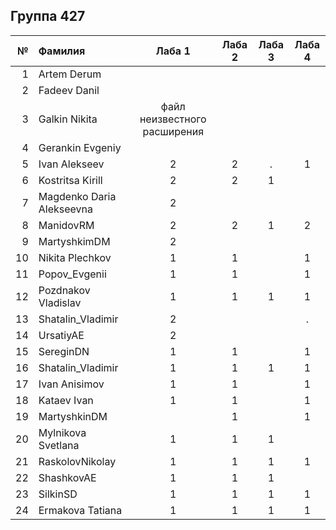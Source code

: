 ## Группа 427

<div id="header" align="center">
  <div id="main">
  </div>
  
| **№**	| **Фамилия**  	| **Лаба 1** 	| **Лаба 2** 	| **Лаба 3** 	| **Лаба 4** 	|
|------:	|:--------------|:----------:	|:----------:	|:----------:	|:----------:	|
|     1 	|   Artem Derum |           	|           	|            	|            	|  
|    2 	| Fadeev Danil	|           	|            	|            	|            	|
|    3 	| Galkin Nikita	| файл неизвестного расширения |            	|            	|            	|
|   4	| Gerankin Evgeniy 	|           	|            	|            	|            	|
|    5 	| Ivan Alekseev	| 2 | 2 | . |         1   	|        1
|   6 	| Kostritsa Kirill	| 2 | 2 |      1      	|            	|
|   7	| Magdenko Daria Alekseevna	| 2 |            	|            	|            	|
|   8 	| ManidovRM | 2 | 2 |      1      	|     2     	|
|   9	| MartyshkimDM	| 2 |         	|            	|            	|
|   10	| Nikita Plechkov|     1      	|        1    	|            	|          1  	|
|   11	| Popov_Evgenii	|         1  	|         1   	|            	|         1  	|
|   12	| Pozdnakov Vladislav	|         1  	|          1  	|          1  	|       1     	|
|   13	| Shatalin_Vladimir	| 2 |            	|            	|     .       	|
|   14	| UrsatiyAE	| 2 |            	|            	|            	|
|   15	|  SereginDN	|        1   	|         1   	|            	|        1    	|
|   16	|Shatalin_Vladimir  	|     1      	|         1   	|        1    	|    1        	|
|   17	|	Ivan Anisimov|      1 	|      1      	|            	|          1  	|
|   18	|Kataev Ivan	|      1 	|        1   	|            	|         1   	|
|   19	| MartyshkinDM	|   	|    1        	|            	|      1      	|
|   20	| Mylnikova Svetlana	|      1 	|        1    	|      1      	|            	|
|   21	|RaskolovNikolay	|      1 	|      1      	|      1      	|      1      	|
|   22	|	ShashkovAE|      1 	|         1   	|      1      	|            	|
|   23	|SilkinSD	|      1 	|      1      	|         1   	|        1    	|
|   24	|Ermakova Tatiana	|      1 	|      1      	|     1       	|     1       	|
</div>
